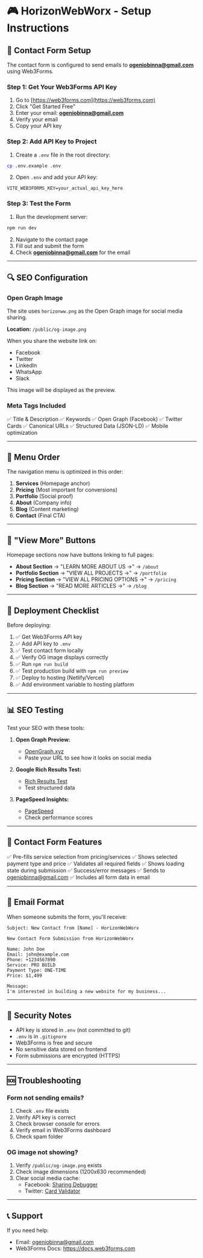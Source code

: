 # 🎮 HorizonWebWorx - Setup Instructions

## 📧 Contact Form Setup

The contact form is configured to send emails to **ogeniobinna@gmail.com** using Web3Forms.

### Step 1: Get Your Web3Forms API Key

1. Go to [https://web3forms.com](https://web3forms.com)
2. Click "Get Started Free"
3. Enter your email: **ogeniobinna@gmail.com**
4. Verify your email
5. Copy your API key

### Step 2: Add API Key to Project

1. Create a `.env` file in the root directory:
```bash
cp .env.example .env
```

2. Open `.env` and add your API key:
```
VITE_WEB3FORMS_KEY=your_actual_api_key_here
```

### Step 3: Test the Form

1. Run the development server:
```bash
npm run dev
```

2. Navigate to the contact page
3. Fill out and submit the form
4. Check **ogeniobinna@gmail.com** for the email

---

## 🔍 SEO Configuration

### Open Graph Image

The site uses `horizonww.png` as the Open Graph image for social media sharing.

**Location:** `/public/og-image.png`

When you share the website link on:
- Facebook
- Twitter
- LinkedIn
- WhatsApp
- Slack

This image will be displayed as the preview.

### Meta Tags Included

✅ Title & Description
✅ Keywords
✅ Open Graph (Facebook)
✅ Twitter Cards
✅ Canonical URLs
✅ Structured Data (JSON-LD)
✅ Mobile optimization

---

## 📱 Menu Order

The navigation menu is optimized in this order:

1. **Services** (Homepage anchor)
2. **Pricing** (Most important for conversions)
3. **Portfolio** (Social proof)
4. **About** (Company info)
5. **Blog** (Content marketing)
6. **Contact** (Final CTA)

---

## 🔗 "View More" Buttons

Homepage sections now have buttons linking to full pages:

- **About Section** → "LEARN MORE ABOUT US →" → `/about`
- **Portfolio Section** → "VIEW ALL PROJECTS →" → `/portfolio`
- **Pricing Section** → "VIEW ALL PRICING OPTIONS →" → `/pricing`
- **Blog Section** → "READ MORE ARTICLES →" → `/blog`

---

## 🚀 Deployment Checklist

Before deploying:

1. ✅ Get Web3Forms API key
2. ✅ Add API key to `.env`
3. ✅ Test contact form locally
4. ✅ Verify OG image displays correctly
5. ✅ Run `npm run build`
6. ✅ Test production build with `npm run preview`
7. ✅ Deploy to hosting (Netlify/Vercel)
8. ✅ Add environment variable to hosting platform

---

## 📊 SEO Testing

Test your SEO with these tools:

1. **Open Graph Preview:**
   - [OpenGraph.xyz](https://www.opengraph.xyz/)
   - Paste your URL to see how it looks on social media

2. **Google Rich Results Test:**
   - [Rich Results Test](https://search.google.com/test/rich-results)
   - Test structured data

3. **PageSpeed Insights:**
   - [PageSpeed](https://pagespeed.web.dev/)
   - Check performance scores

---

## 🎯 Contact Form Features

✅ Pre-fills service selection from pricing/services
✅ Shows selected payment type and price
✅ Validates all required fields
✅ Shows loading state during submission
✅ Success/error messages
✅ Sends to ogeniobinna@gmail.com
✅ Includes all form data in email

---

## 📧 Email Format

When someone submits the form, you'll receive:

```
Subject: New Contact from [Name] - HorizonWebWorx

New Contact Form Submission from HorizonWebWorx

Name: John Doe
Email: john@example.com
Phone: +1234567890
Service: PRO BUILD
Payment Type: ONE-TIME
Price: $1,499

Message:
I'm interested in building a new website for my business...
```

---

## 🔐 Security Notes

- API key is stored in `.env` (not committed to git)
- `.env` is in `.gitignore`
- Web3Forms is free and secure
- No sensitive data stored on frontend
- Form submissions are encrypted (HTTPS)

---

## 🆘 Troubleshooting

### Form not sending emails?

1. Check `.env` file exists
2. Verify API key is correct
3. Check browser console for errors
4. Verify email in Web3Forms dashboard
5. Check spam folder

### OG image not showing?

1. Verify `/public/og-image.png` exists
2. Check image dimensions (1200x630 recommended)
3. Clear social media cache:
   - Facebook: [Sharing Debugger](https://developers.facebook.com/tools/debug/)
   - Twitter: [Card Validator](https://cards-dev.twitter.com/validator)

---

## 📞 Support

If you need help:
- Email: ogeniobinna@gmail.com
- Web3Forms Docs: https://docs.web3forms.com
